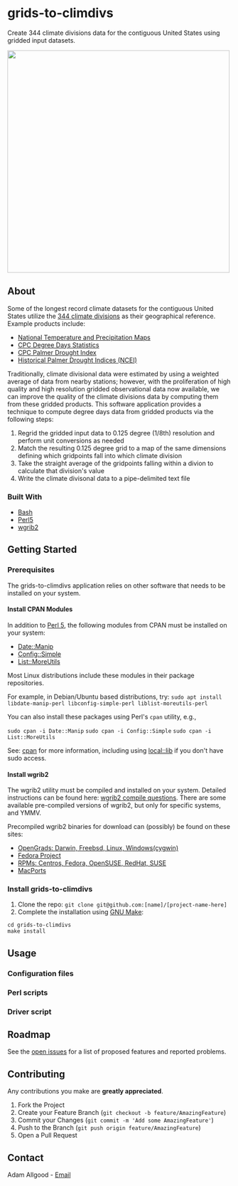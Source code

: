 # grids-to-climdivs

Create 344 climate divisions data for the contiguous United States using gridded input datasets.

<img src="https://user-images.githubusercontent.com/94878449/156598379-08ecd22f-8ead-471b-8332-e132c8650a96.png" align="center" width="500">

## About

Some of the longest record climate datasets for the contiguous United States utilize the [344 climate divisions](https://www.ncdc.noaa.gov/monitoring-references/maps/conus-climate-divisions) as their geographical reference. Example products include:

* [National Temperature and Precipitation Maps](https://www.ncei.noaa.gov/access/monitoring/us-maps/)
* [CPC Degree Days Statistics](https://www.cpc.ncep.noaa.gov/products/analysis_monitoring/cdus/degree_days/)
* [CPC Palmer Drought Index](https://www.cpc.ncep.noaa.gov/products/analysis_monitoring/cdus/palmer_drought/)
* [Historical Palmer Drought Indices (NCEI)](https://www.ncdc.noaa.gov/temp-and-precip/drought/historical-palmers/)

Traditionally, climate divisional data were estimated by using a weighted average of data from nearby stations; however, with the proliferation of high quality and high resolution gridded observational data now available, we can improve the quality of the climate divisions data by computing them from these gridded products. This software application provides a technique to compute degree days data from gridded products via the following steps:

1. Regrid the gridded input data to 0.125 degree (1/8th) resolution and perform unit conversions as needed
2. Match the resulting 0.125 degree grid to a map of the same dimensions defining which gridpoints fall into which climate division
3. Take the straight average of the gridpoints falling within a divion to calculate that division's value
4. Write the climate divisonal data to a pipe-delimited text file

### Built With

* [Bash](https://www.gnu.org/software/bash/)
* [Perl5](https://www.perl.org/)
* [wgrib2](https://www.cpc.ncep.noaa.gov/products/wesley/wgrib2/)

## Getting Started

### Prerequisites

The grids-to-climdivs application relies on other software that needs to be installed on your system.

#### Install CPAN Modules

In addition to [Perl 5](https://www.perl.org/get.html), the following modules from CPAN must be installed on your system:

* [Date::Manip](https://metacpan.org/pod/Date::Manip)
* [Config::Simple](https://metacpan.org/pod/Config::Simple)
* [List::MoreUtils](https://metacpan.org/pod/List::MoreUtils)

Most Linux distributions include these modules in their package repositories.

For example, in Debian/Ubuntu based distributions, try: `sudo apt install libdate-manip-perl libconfig-simple-perl liblist-moreutils-perl`

You can also install these packages using Perl's `cpan` utility, e.g., 

`sudo cpan -i Date::Manip`
`sudo cpan -i Config::Simple`
`sudo cpan -i List::MoreUtils`

See: [cpan](https://perldoc.perl.org/cpan) for more information, including using [local::lib](https://metacpan.org/pod/local::lib) if you don't have sudo access.

#### Install wgrib2

The wgrib2 utility must be compiled and installed on your system. Detailed instructions can be found here: [wgrib2 compile questions](https://www.cpc.ncep.noaa.gov/products/wesley/wgrib2/compile_questions.html). There are some available pre-compiled versions of wgrib2, but only for specific systems, and YMMV.

Precompiled wgrib2 binaries for download can (possibly) be found on these sites:

* [OpenGrads: Darwin, Freebsd, Linux, Windows(cygwin)](https://opengrads.org/)
* [Fedora Project](https://fedoraproject.org)
* [RPMs: Centros, Fedora, OpenSUSE, RedHat, SUSE](https://download.opensuse.org/repositories/home:/gbvalor/)
* [MacPorts](https://trac.macports.org/browser/trunk/dports/science/wgrib2/Portfile)

### Install grids-to-climdivs

1. Clone the repo:
  ```git clone git@github.com:[name]/[project-name-here]```
2. Complete the installation using [GNU Make](https://www.gnu.org/software/make/):
  ```
  cd grids-to-climdivs
  make install
  ```

## Usage

### Configuration files

### Perl scripts

### Driver script

## Roadmap

See the [open issues](https://github.com/avram-meir/grids-to-climdivs/issues) for a list of proposed features and reported problems.

## Contributing

Any contributions you make are **greatly appreciated**.

1. Fork the Project
2. Create your Feature Branch (`git checkout -b feature/AmazingFeature`)
3. Commit your Changes (`git commit -m 'Add some AmazingFeature'`)
4. Push to the Branch (`git push origin feature/AmazingFeature`)
5. Open a Pull Request

## Contact

Adam Allgood - [Email](mailto:avram.meir@noaa.gov)
